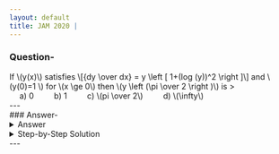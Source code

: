 ```yaml
---
layout: default
title: JAM 2020 | 
---
```


### Question-

<div>
	If \(y(x)\) satisfies \[{dy \over dx} = y \left [ 1+(log (y))^2 \right ]\]
	and \(y(0)=1 \) for \(x \ge 0\) then \(y \left (\pi \over 2 \right )\) is >
	<br>
		&emsp; a) 0 &emsp;&emsp; b) 1 &emsp;&emsp; c) \(pi \over 2\) &emsp;&emsp; d) \(\infty\)
</div>
---

<br>
### Answer-

<details>
	<summary> Answer </summary>
	<br>
	&emsp;d) \(\infty\)
	<br><br>
</details>
<details>
	<summary> Step-by-Step Solution </summary>
	<span>
			\[{1 \over y}{dy \over dx} =  \left [ 1+(log (y))^2 \right ]\]
			\[{d \over dx} log(y) =  \left [ 1+(log (y))^2 \right ]\]
			Substitute \(log(y)=u \ i.e. y=e^u \)
			\[{du \over dx}  =  \left ( 1+u^2 \right )\]
			\[{du \over {1+u^2}}  =  dx\]
			Integrate both sides,
			\[tan^{-1}(u)=x+c \]
			i.e. \[u=tan(x+c) \]
			\[ \therefore y(x) = e^u= e^{tan(x+c)} \]
			Using initial conditions, \(y(0)=1\)
			\[1=e^{tan(c)} \ \implies \ tan(c)=0 \ \implies \ c=0 \]
			Hence,
			\[y(x)=e^{tan(x)}\]
			At \(x= {\pi \over 2}\),
			\[y \left ({\pi \over 2} \right )=e^\infty=\infty\]
			<br>
	</span>
</details>
---